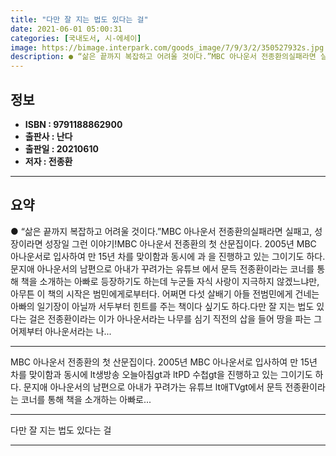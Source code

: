 ```yaml
---
title: "다만 잘 지는 법도 있다는 걸"
date: 2021-06-01 05:00:31
categories: [국내도서, 시-에세이]
image: https://bimage.interpark.com/goods_image/7/9/3/2/350527932s.jpg
description: ● “삶은 끝까지 복잡하고 어려울 것이다.”MBC 아나운서 전종환의실패라면 실패고, 성장이라면 성장일 그런 이야기!MBC 아나운서 전종환의 첫 산문집이다. 2005년 MBC 아나운서로 입사하여 만 15년 차를 맞이함과 동시에 과 을 진행하고 있는 그이기도 하다. 문지애 아나운서의 남편
---
```


## **정보**

- **ISBN : 9791188862900**
- **출판사 : 난다**
- **출판일 : 20210610**
- **저자 : 전종환**

------



## **요약**

●  “삶은 끝까지 복잡하고 어려울 것이다.”MBC 아나운서 전종환의실패라면 실패고, 성장이라면 성장일 그런 이야기!MBC 아나운서 전종환의 첫 산문집이다. 2005년 MBC 아나운서로 입사하여 만 15년 차를 맞이함과 동시에 과 을 진행하고 있는 그이기도 하다. 문지애 아나운서의 남편으로 아내가 꾸려가는 유튜브 에서 문득 전종환이라는 코너를 통해 책을 소개하는 아빠로 등장하기도 하는데 누군들 자식 사랑이 지극하지 않겠느냐만, 아무튼 이 책의 시작은 범민에게로부터다. 어쩌면 다섯 살배기 아들 전범민에게 건네는 아빠의 일기장이 아닐까 서두부터 힌트를 주는 책이다 싶기도 하다.다만 잘 지는 법도 있다는 걸은 전종환이라는 이가 아나운서라는 나무를 심기 직전의 삽을 들어 땅을 파는 그 어제부터 아나운서라는 나...

------

MBC 아나운서 전종환의 첫 산문집이다. 2005년 MBC 아나운서로 입사하여 만 15년 차를 맞이함과 동시에 lt생방송 오늘아침gt과 ltPD 수첩gt을 진행하고 있는 그이기도 하다. 문지애 아나운서의 남편으로 아내가 꾸려가는 유튜브 lt애TVgt에서 문득 전종환이라는 코너를 통해 책을 소개하는 아빠로... 

------


다만 잘 지는 법도 있다는 걸 

------


